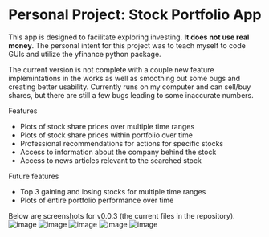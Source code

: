 # Personal Project: Stock Portfolio App
This app is designed to facilitate exploring investing. **It does not use real money**. The personal intent for this project was to teach myself to code GUIs and utilize the yfinance python package.

The current version is not complete with a couple new feature implemintations in the works as well as smoothing out some bugs and creating better usability. Currently runs on my computer and can sell/buy shares, but there are still a few bugs leading to some inaccurate numbers. 


Features
- Plots of stock share prices over multiple time ranges
- Plots of stock share prices within portfolio over time 
- Professional recommendations for actions for specific stocks
- Access to information about the company behind the stock
- Access to news articles relevant to the searched stock


Future features
- Top 3 gaining and losing stocks for multiple time ranges
- Plots of entire portfolio performance over time

Below are screenshots for v0.0.3 (the current files in the repository). 
![image](https://user-images.githubusercontent.com/67921793/233180242-8c75d2b6-32eb-4ec4-b075-81289cd9451f.png)
![image](https://user-images.githubusercontent.com/67921793/233180407-8fce776d-ce77-46df-abeb-b793ce75c510.png)
![image](https://user-images.githubusercontent.com/67921793/233180627-8d759d6c-e1f2-40fb-ac5a-f10b82e27f57.png)
![image](https://user-images.githubusercontent.com/67921793/233180691-883202fe-5957-4c20-9f4c-2f8c2590ecbb.png)
![image](https://user-images.githubusercontent.com/67921793/233180816-cb0cefcf-cc59-49a5-9568-62f227bf8a63.png)

